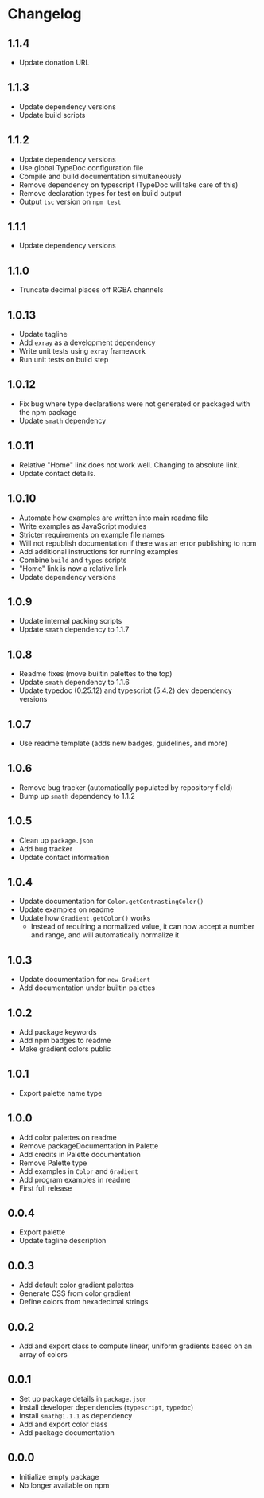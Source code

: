 # Changelog

## 1.1.4

- Update donation URL

## 1.1.3

- Update dependency versions
- Update build scripts

## 1.1.2

- Update dependency versions
- Use global TypeDoc configuration file
- Compile and build documentation simultaneously
- Remove dependency on typescript (TypeDoc will take care of this)
- Remove declaration types for test on build output
- Output `tsc` version on `npm test`

## 1.1.1

- Update dependency versions

## 1.1.0

- Truncate decimal places off RGBA channels

## 1.0.13

- Update tagline
- Add `exray` as a development dependency
- Write unit tests using `exray` framework
- Run unit tests on build step

## 1.0.12

- Fix bug where type declarations were not generated or packaged with the npm package
- Update `smath` dependency

## 1.0.11

- Relative "Home" link does not work well. Changing to absolute link.
- Update contact details.

## 1.0.10

- Automate how examples are written into main readme file
- Write examples as JavaScript modules
- Stricter requirements on example file names
- Will not republish documentation if there was an error publishing to npm
- Add additional instructions for running examples
- Combine `build` and `types` scripts
- "Home" link is now a relative link
- Update dependency versions

## 1.0.9

- Update internal packing scripts
- Update `smath` dependency to 1.1.7

## 1.0.8

- Readme fixes (move builtin palettes to the top)
- Update `smath` dependency to 1.1.6
- Update typedoc (0.25.12) and typescript (5.4.2) dev dependency versions

## 1.0.7

- Use readme template (adds new badges, guidelines, and more)

## 1.0.6

- Remove bug tracker (automatically populated by repository field)
- Bump up `smath` dependency to 1.1.2

## 1.0.5

- Clean up `package.json`
- Add bug tracker
- Update contact information

## 1.0.4

- Update documentation for `Color.getContrastingColor()`
- Update examples on readme
- Update how `Gradient.getColor()` works
    - Instead of requiring a normalized value, it can now accept a number and range, and will automatically normalize it

## 1.0.3

- Update documentation for `new Gradient`
- Add documentation under builtin palettes

## 1.0.2

- Add package keywords
- Add npm badges to readme
- Make gradient colors public

## 1.0.1

- Export palette name type

## 1.0.0

- Add color palettes on readme
- Remove packageDocumentation in Palette
- Add credits in Palette documentation
- Remove Palette type
- Add examples in `Color` and `Gradient`
- Add program examples in readme
- First full release

## 0.0.4

- Export palette
- Update tagline description

## 0.0.3

- Add default color gradient palettes
- Generate CSS from color gradient
- Define colors from hexadecimal strings

## 0.0.2

- Add and export class to compute linear, uniform gradients based on an array of colors

## 0.0.1

- Set up package details in `package.json`
- Install developer dependencies (`typescript`, `typedoc`)
- Install `smath@1.1.1` as dependency
- Add and export color class
- Add package documentation

## 0.0.0

- Initialize empty package
- No longer available on npm